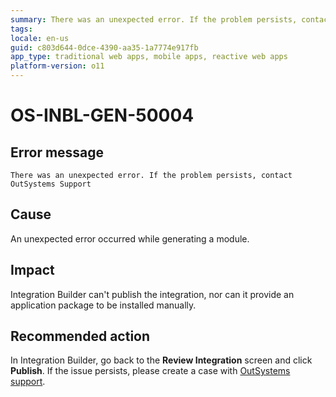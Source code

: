 ```yaml
---
summary: There was an unexpected error. If the problem persists, contact OutSystems Support`
tags:
locale: en-us
guid: c803d644-0dce-4390-aa35-1a7774e917fb
app_type: traditional web apps, mobile apps, reactive web apps
platform-version: o11
---
```


# OS-INBL-GEN-50004

## Error message

`There was an unexpected error. If the problem persists, contact OutSystems Support`

## Cause

An unexpected error occurred while generating a module.

## Impact

Integration Builder can't publish the integration, nor can it provide an application package to be installed manually.

## Recommended action

In Integration Builder, go back to the **Review Integration** screen and click **Publish**. 
If the issue persists, please create a case with [OutSystems support](https://success.outsystems.com/Support).

